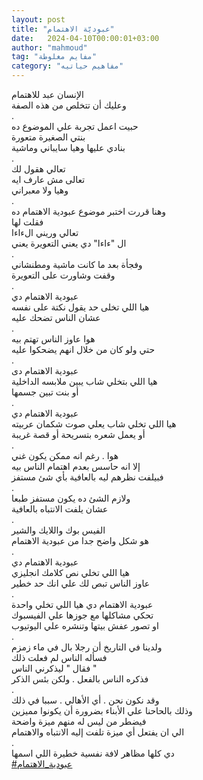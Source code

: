 ```yaml
---
layout: post
title: "عبوديّة الاهتمام"
date:   2024-04-10T00:00:01+03:00
author: "mahmoud"
tag: "مفايم مغلوطة"
category: "مفاهيم حياتيه"
---
```



الإنسان عبد للاهتمام  
وعليك أن تتخلص من هذه الصفة  
.  
حبيت اعمل تجربة علي الموضوع ده  
بنتي الصغيرة متعورة  
بنادي عليها وهيا سايباني وماشية  
.  
تعالي هقول لك  
تعالى مش عارف ايه  
وهيا ولا معبراني  
.  
وهنا قررت اختبر موضوع عبودية الاهتمام ده  
فقلت لها  
تعالي وريني الءاءا  
ال "ءاءا" دي يعني التعويرة يعني  
.  
وفجأة بعد ما كانت ماشية ومطنشاني  
وقفت وشاورت على التعويرة  
.  
عبودية الاهتمام دي  
هيا اللي تخلى حد يقول نكتة على نفسه  
عشان الناس تضحك عليه  
.  
هوا عاوز الناس تهتم بيه  
حتي ولو كان من خلال انهم يضحكوا عليه  
.  
عبودية الاهتمام دى  
هيا اللي بتخلي شاب يبين ملابسه الداخلية  
أو بنت تبين جسمها  
.  
عبودية الاهتمام دي  
هيا اللي تخلي شاب يعلي صوت شكمان عربيته  
أو يعمل شعره بتسريحة أو قصة غريبة  
.  
هوا . رغم انه ممكن يكون غني  
إلا انه حاسس بعدم اهتمام الناس بيه  
فبيلفت نظرهم ليه بالعافية بأي شئ مستفز  
.  
ولازم الشئ ده يكون مستفز طبعا  
عشان يلفت الانتباه بالعافية  
.  
الفيس بوك واللايك والشير  
هو شكل واضح جدا من عبودية الاهتمام  
.  
عبودية الاهتمام دي  
هيا اللي تخلي نص كلامك انجليزي  
عاوز الناس تبص لك علي انك حد خطير  
.  
عبودية الاهتمام دي هيا اللي تخلي واحدة  
تحكي مشاكلها مع جوزها علي الفيسبوك  
او تصور عفش بيتها وتنشره علي اليوتيوب  
.  
ولدينا في التاريخ أن رجلا بال في ماء زمزم  
فسأله الناس لم فعلت ذلك  
فقال " ليذكرني الناس "  
فذكره الناس بالفعل . ولكن بئس الذكر  
.  
وقد نكون نحن . أي الأهالي . سببا في ذلك  
وذلك بالحاحنا علي الأبناء بضرورة أن يكونوا
مميزين  
فيضطر من ليس له منهم ميزة واضحة  
الي ان يفتعل أي ميزة تلفت إليه الانتباه
والاهتمام  
.  
دي كلها مظاهر لافة نفسية خطيرة اللي اسمها  
[<u>\#عبودية\_الاهتمام</u>](https://www.facebook.com/hashtag/عبودية_الاهتمام?source=feed_text)
